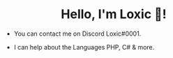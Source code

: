 <h1 align="center">Hello, I'm Loxic 👋!</h1>

- You can contact me on Discord Loxic#0001.

- I can help about the Languages PHP, C# & more.
